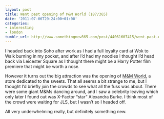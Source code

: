 ```yaml
---
layout: post
title: Went past opening of M&M World (187/365)
date: '2011-07-06T20:24:00+01:00'
categories:
- interesting
- london
tumblr_url: http://www.somethingnew365.com/post/44061607415/went-past-opening-of-mm-world-187365
---
```

I headed back into Soho after work as I had a full loyalty card at Wok to Walk burning in my pocket, and after I’d had my noodles I thought I’d head back via Leicester Square as I thought there might be a Harry Potter film premiere that might be worth a nose.

However it turns out the big attraction was the opening of [M&M World](http://worldchocolateguide.com/shop/mms-world/london/), a store dedicated to the sweets. That all seems a bit strange to me, but I thought I’d briefly join the crowds to see what all the fuss was about. There were some giant M&Ms dancing around, and I saw a celebrity leaving which only later I found out was X-Factor “star” Alexandra Burke. I think most of the crowd were waiting for JLS, but I wasn’t so I headed off.

All very underwhelming really, but definitely something new.

